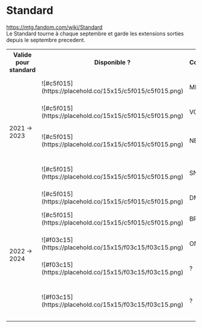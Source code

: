 # Standard

https://mtg.fandom.com/wiki/Standard <br/>
Le Standard tourne à chaque septembre et garde les extensions sorties depuis le septembre precedent. 

<table>
	<tr>
		<th>Valide pour standard</th>
		<th>Disponible ?</th>
		<th>Code</th>
		<th>Nom français</th>
		<th>Nom anglais</th>
		<th>MTG Wiki</th>
	</tr>
	<tr>
		<td rowspan="4">2021 → 2023</td>
		<td>![#c5f015](https://placehold.co/15x15/c5f015/c5f015.png)</td>
		<td>MID</td>
		<td>Innistrad : chasse de minuit</td>
		<td>Innistrad: Midnight Hunt</td>
		<td><a href="https://mtg.fandom.com/wiki/Innistrad:_Midnight_Hunt">lien</a></td>
	</tr>
	<tr>
		<td>![#c5f015](https://placehold.co/15x15/c5f015/c5f015.png)</td>
		<td>VOW</td>
		<td>Innistrad : noce écarlate</td>
		<td>Innistrad: Crimson Vow</td>
		<td><a href="https://mtg.fandom.com/wiki/Innistrad:_Crimson_Vow">lien</a></td>
	</tr>
	<tr>
		<td>![#c5f015](https://placehold.co/15x15/c5f015/c5f015.png)</td>
		<td>NEO</td>
		<td>Kamigawa : la dynastie Néon</td>
		<td>Kamigawa: Neon Dynasty</td>
		<td><a href="https://mtg.fandom.com/wiki/Kamigawa:_Neon_Dynasty">lien</a></td>
	</tr>
	<tr>
		<td>![#c5f015](https://placehold.co/15x15/c5f015/c5f015.png)</td>
		<td>SNC</td>
		<td>Les rues de la Nouvelle-Capenna</td>
		<td>Streets of New Capenna</td>
		<td><a href="https://mtg.fandom.com/wiki/Kamigawa:_Neon_Dynasty">lien</a></td>
	</tr>
	<tr>
		<td rowspan="5">2022 → 2024</td>
		<td>![#c5f015](https://placehold.co/15x15/c5f015/c5f015.png)</td>
		<td>DMU</td>
		<td>Dominaria uni</td>
		<td>Dominaria United</td>
		<td><a href="https://mtg.fandom.com/wiki/Dominaria_United">lien</a></td>
	</tr>
	<tr>
		<td>![#c5f015](https://placehold.co/15x15/c5f015/c5f015.png)</td>
		<td>BRO</td>
		<td>La Guerre Fratricide</td>
		<td>The Brothers' War</td>
		<td><a href="https://mtg.fandom.com/wiki/The_Brothers%27_War">lien</a></td>
	</tr>
	<tr>
		<td>![#f03c15](https://placehold.co/15x15/f03c15/f03c15.png)</td>
		<td>ONE</td>
		<td>Tous Phyrexians</td>
		<td>Phyrexia: All Will Be One</td>
		<td><a href="https://mtg.fandom.com/wiki/Phyrexia:_All_Will_Be_One">lien</a></td>
	</tr>
	<tr>
		<td>![#f03c15](https://placehold.co/15x15/f03c15/f03c15.png)</td>
		<td>?</td>
		<td>?</td>
		<td>March of the Machine</td>
		<td><a href="https://mtg.fandom.com/wiki/March_of_the_Machine">lien</a></td>
	</tr>
	<tr>
		<td>![#f03c15](https://placehold.co/15x15/f03c15/f03c15.png)</td>
		<td>?</td>
		<td>?</td>
		<td>March of the Machine: The Aftermath</td>
		<td><a href="https://mtg.fandom.com/wiki/March_of_the_Machine:_The_Aftermath">lien</a></td>
	</tr>
</table>

